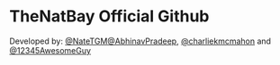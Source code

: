 # TheNatBay Official Github

Developed by: [@NateTGM](https://github.com/natetgm)[@AbhinavPradeep](https://github.com/abhinavpradeep), [@charliekmcmahon](https://github.com/charliekmcmahon) and [@12345AwesomeGuy](https://github.com/12345AwesomeGuy)
